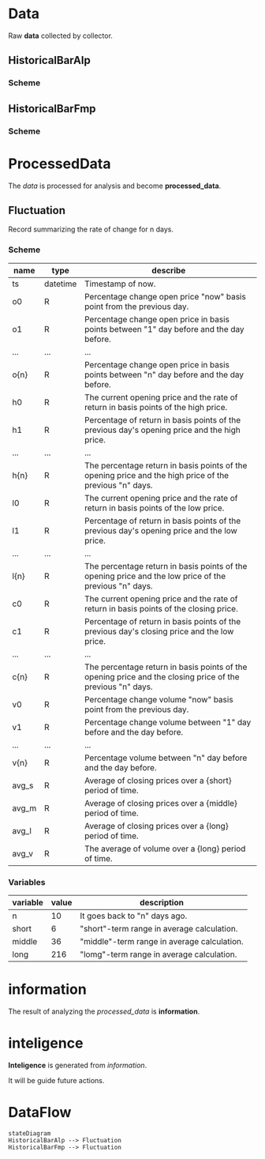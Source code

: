 # Data
Raw **data** collected by collector.
## HistoricalBarAlp
### Scheme
## HistoricalBarFmp
### Scheme

# ProcessedData
The *data* is processed for analysis and become **processed_data**.
## Fluctuation
Record summarizing the rate of change for n days.

### Scheme
name | type | describe
-- | -- | --
ts | datetime | Timestamp of now.
o0 | R | Percentage change open price "now" basis point from the previous day.
o1 | R | Percentage change open price in basis points between "1" day before and the day before.
... | ... | ...
o{n} | R | Percentage change open price in basis points between "n" day before and the day before.
h0 | R | The current opening price and the rate of return in basis points of the high price.
h1 | R | Percentage of return in basis points of the previous day's opening price and the high price.
... | ... | ...
h{n} | R | The percentage return in basis points of the opening price and the high price of the previous "n" days.
l0 | R | The current opening price and the rate of return in basis points of the low price.
l1 | R | Percentage of return in basis points of the previous day's opening price and the low price.
... | ... | ...
l{n} | R | The percentage return in basis points of the opening price and the low price of the previous "n" days.
c0 | R | The current opening price and the rate of return in basis points of the closing price.
c1 | R | Percentage of return in basis points of the previous day's closing price and the low price.
... | ... | ...
c{n} | R | The percentage return in basis points of the opening price and the closing price of the previous "n" days.
v0 | R | Percentage change volume "now" basis point from the previous day.
v1 | R | Percentage change volume between "1" day before and the day before.
... | ... | ...
v{n} | R | Percentage volume between "n" day before and the day before.
avg_s | R | Average of closing prices over a {short} period of time.
avg_m | R | Average of closing prices over a {middle} period of time.
avg_l | R | Average of closing prices over a {long} period of time.
avg_v | R | The average of volume over a {long} period of time.

### Variables
variable | value | description
-- | -- | --
n | 10 | It goes back to "n" days ago.
short | 6 | "short"-term range in average calculation.
middle | 36 | "middle"-term range in average calculation.
long | 216 | "lomg"-term range in average calculation.

# information
The result of analyzing the *processed_data* is **information**.

# inteligence
**Inteligence** is generated from *information*.

It will be guide future actions.

# DataFlow
```mermaid
stateDiagram
HistoricalBarAlp --> Fluctuation
HistoricalBarFmp --> Fluctuation
```
